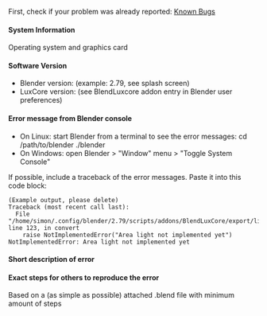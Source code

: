 First, check if your problem was already reported:
[Known Bugs](https://github.com/LuxCoreRender/BlendLuxCore/issues?utf8=%E2%9C%93&q=is%3Aissue+is%3Aopen+label%3Abug)

#### System Information

Operating system and graphics card

#### Software Version

* Blender version: (example: 2.79, see splash screen)
* LuxCore version: (see BlendLuxcore addon entry in Blender user preferences)

#### Error message from Blender console

* On Linux: start Blender from a terminal to see the error messages:
  cd /path/to/blender
  ./blender
* On Windows: open Blender > "Window" menu > "Toggle System Console"

If possible, include a traceback of the error messages.
Paste it into this code block:
```
(Example output, please delete)
Traceback (most recent call last):
  File "/home/simon/.config/blender/2.79/scripts/addons/BlendLuxCore/export/light.py", line 123, in convert
    raise NotImplementedError("Area light not implemented yet")
NotImplementedError: Area light not implemented yet
```

#### Short description of error

#### Exact steps for others to reproduce the error
Based on a (as simple as possible) attached .blend file with minimum amount of steps
